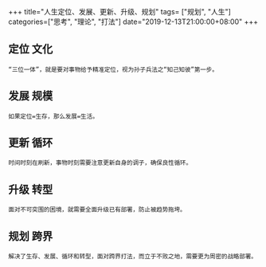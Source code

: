 +++
title="人生定位、发展、更新、升级、规划"
tags= ["规划", "人生"]
categories=["思考", "理论", "打法"]
date="2019-12-13T21:00:00+08:00"
+++

## 定位 文化

    “三位一体”，就是要对事物给予精准定位，视为孙子兵法之“知己知彼”第一步。

## 发展 规模

    如果定位=生存，那么发展=生活。

## 更新 循环

    时间时刻在刷新，事物时刻需要注意更新自身的调子，确保良性循环。

## 升级 转型

    面对不可突围的困境，就需要全面升级已有部署，防止被趋势拖垮。

## 规划 跨界

    解决了生存、发展、循环和转型，面对跨界打法，而立于不败之地，需要更为周密的战略部署。